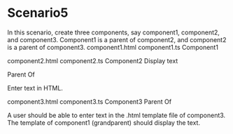 # Scenario5

In this scenario, create three components, say component1, component2, and component3.
Component1 is a parent of component2, and component2 is a parent of component3.
component1.html component1.ts
Component1

component2.html component2.ts
Component2
Display text

Parent Of

Enter text in HTML.

component3.html component3.ts
Component3 Parent Of

A user should be able to enter text in the .html template file of component3. The template of
component1 (grandparent) should display the text.
